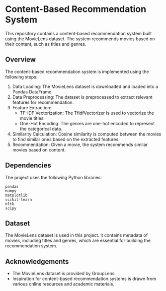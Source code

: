 # Content-Based Recommendation System

This repository contains a content-based recommendation system built using the MovieLens dataset. The system recommends movies based on their content, such as titles and genres.
## Overview

The content-based recommendation system is implemented using the following steps:

  1. Data Loading: The MovieLens dataset is downloaded and loaded into a Pandas DataFrame.
  2. Data Preprocessing: The dataset is preprocessed to extract relevant features for recommendation.
  3. Feature Extraction:
       - TF-IDF Vectorization: The TfidfVectorizer is used to vectorize the movie titles.
       - One-Hot Encoding: The genres are one-hot encoded to represent the categorical data.
  4. Similarity Calculation: Cosine similarity is computed between the movies to find similar ones based on the extracted features.
  5. Recommendation: Given a movie, the system recommends similar movies based on content.

## Dependencies

The project uses the following Python libraries:

    pandas
    numpy
    matplotlib
    scikit-learn
    nltk
    scipy

## Dataset

The MovieLens dataset is used in this project. It contains metadata of movies, including titles and genres, which are essential for building the recommendation system.

## Acknowledgements

- The MovieLens dataset is provided by GroupLens.
- Inspiration for content-based recommendation systems is drawn from various online resources and academic materials.
